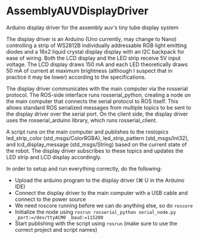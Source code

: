 # AssemblyAUVDisplayDriver
Arduino display driver for the assembly auv's tiny tube display system

<p>The display driver is an Arduino (Uno currently, may change to Nano) controlling a strip of WS2812B individually addressable RGB light emitting diodes and a 16x2 liquid crystal display display with an I2C backpack for ease of wiring.  Both the LCD display and the LED strip receive 5V input voltage.  The LCD display draws 150 mA and each LED theoretically draws 50 mA of current at maximum brightness (although I suspect that in practice it may be lower) according to the specifications.</p>
<p>The display driver communicates with the main computer via the rosserial protocol.  The ROS-side interface runs rosserial_python, creating a node on the main computer that connects the serial protocol to ROS itself.  This allows standard ROS serialized messages from multiple topics to be sent to the display driver over the serial port.  On the client side, the display driver uses the rosserial_arduino library, which runs rosserial_client.</p>
<p>A script runs on the main computer and publishes to the rostopics led_strip_color (std_msgs/ColorRGBA), led_strip_pattern (std_msgs/Int32), and lcd_display_message (std_msgs/String) based on the current state of the robot.  The display driver subscribes to these topics and updates the LED strip and LCD display accordingly.</p>

In order to setup and run everything correctly, do the following:
* Upload the arduino program to the display driver (&#8984; U in the Arduino IDE)
* Connect the display driver to the main computer with a USB cable and connect to the power source
* We need roscore running before we can do anything else, so do `roscore`
* Initialize the node using `rosrun rosserial_python serial_node.py _port:=/dev/ttyACM0 _baud:=115200`
* Start publishing with the script using `rosrun` (make sure to use the correct project and script names)
